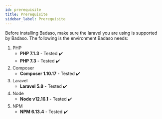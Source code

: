 ```yaml
---
id: prerequisite
title: Prerequisite
sidebar_label: Prerequisite
---
```


Before installing Badaso, make sure the laravel you are using is supported by Badaso. The following is the environment Badaso needs:

1. PHP
    - **PHP 7.1.3** - Tested ✔️
    - **PHP 7.3** - Tested ✔️
2. Composer
    - **Composer 1.10.17** - Tested ✔️
3. Laravel
    - **Laravel 5.8** - Tested ✔️
4. Node
    - **Node v12.16.1** - Tested ✔️
5. NPM
    - **NPM 6.13.4** - Tested ✔️